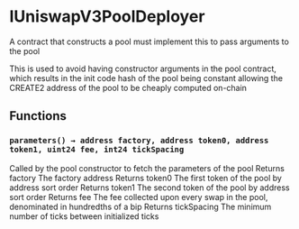 # IUniswapV3PoolDeployer


A contract that constructs a pool must implement this to pass arguments to the pool

This is used to avoid having constructor arguments in the pool contract, which results in the init code hash
of the pool being constant allowing the CREATE2 address of the pool to be cheaply computed on-chain

## Functions

### `parameters() → address factory, address token0, address token1, uint24 fee, int24 tickSpacing`
Called by the pool constructor to fetch the parameters of the pool
Returns factory The factory address
Returns token0 The first token of the pool by address sort order
Returns token1 The second token of the pool by address sort order
Returns fee The fee collected upon every swap in the pool, denominated in hundredths of a bip
Returns tickSpacing The minimum number of ticks between initialized ticks





